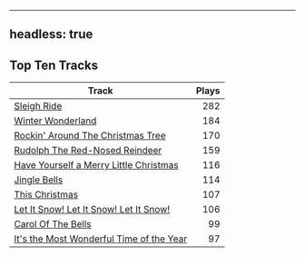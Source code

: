 
---
headless: true
---

## Top Ten Tracks

| Track | Plays |
| --- |  ---: |
|[Sleigh Ride](/songs/sleigh-ride)| 282|
|[Winter Wonderland](/songs/winter-wonderland)| 184|
|[Rockin' Around The Christmas Tree](/songs/rockin-around-the-christmas-tree)| 170|
|[Rudolph The Red-Nosed Reindeer](/songs/rudolph-the-red-nosed-reindeer)| 159|
|[Have Yourself a Merry Little Christmas](/songs/have-yourself-a-merry-little-christmas)| 116|
|[Jingle Bells](/songs/jingle-bells)| 114|
|[This Christmas](/songs/this-christmas)| 107|
|[Let It Snow! Let It Snow! Let It Snow!](/songs/let-it-snow-let-it-snow-let-it-snow)| 106|
|[Carol Of The Bells](/songs/carol-of-the-bells)| 99|
|[It's the Most Wonderful Time of the Year](/songs/its-the-most-wonderful-time-of-the-year)| 97|
